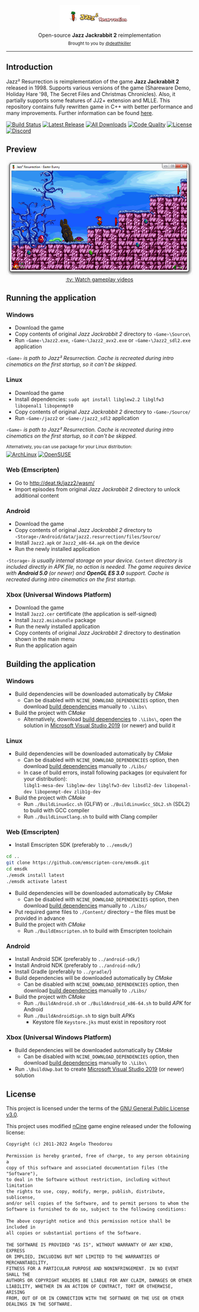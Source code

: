 <div align="center">
    <a href="https://github.com/deathkiller/jazz2-native"><img src="https://raw.githubusercontent.com/deathkiller/jazz2/master/Docs/Logo.gif" alt="Jazz² Resurrection" title="Jazz² Resurrection"></a>
</div>

<div align="center">
    Open-source <strong>Jazz Jackrabbit 2</strong> reimplementation
</div>

<div align="center">
  <sub>
    Brought to you by <a href="https://github.com/deathkiller">@deathkiller</a>
  </sub>
</div>
<hr/>


## Introduction
Jazz² Resurrection is reimplementation of the game **Jazz Jackrabbit 2** released in 1998. Supports various versions of the game (Shareware Demo, Holiday Hare '98, The Secret Files and Christmas Chronicles). Also, it partially supports some features of JJ2+ extension and MLLE. This repository contains fully rewritten game in C++ with better performance and many improvements. Further information can be found [here](http://deat.tk/jazz2/).

[![Build Status](https://img.shields.io/github/workflow/status/deathkiller/jazz2-native/Linux?logo=data:image/svg+xml;base64,PHN2ZyB4bWxucz0iaHR0cDovL3d3dy53My5vcmcvMjAwMC9zdmciIHZpZXdCb3g9IjAgMCAyNCAyNCI+PHBhdGggZmlsbD0iI2ZmZmZmZiIgZD0iTTI0IDIuNXYxOUwxOCAyNCAwIDE4LjV2LS41NjFsMTggMS41NDVWMHpNMSAxMy4xMTFMNC4zODUgMTAgMSA2Ljg4OWwxLjQxOC0uODI3TDUuODUzIDguNjUgMTIgM2wzIDEuNDU2djExLjA4OEwxMiAxN2wtNi4xNDctNS42NS0zLjQzNCAyLjU4OXpNNy42NDQgMTBMMTIgMTMuMjgzVjYuNzE3eiI+PC9wYXRoPjwvc3ZnPg==)](https://github.com/deathkiller/jazz2-native/actions)
[![Latest Release](https://img.shields.io/github/v/tag/deathkiller/jazz2?label=release)](https://github.com/deathkiller/jazz2/releases/latest)
[![All Downloads](https://img.shields.io/github/downloads/deathkiller/jazz2/total.svg?color=blueviolet)](https://github.com/deathkiller/jazz2/releases)
[![Code Quality](https://img.shields.io/codacy/grade/64eb3ca12bd04c64bf3f3515744b591a.svg?logo=codacy&logoColor=ffffff)](https://www.codacy.com/app/deathkiller/jazz2-native)
[![License](https://img.shields.io/github/license/deathkiller/jazz2-native.svg)](https://github.com/deathkiller/jazz2-native/blob/master/LICENSE)
[![Discord](https://img.shields.io/discord/355651795390955520.svg?color=839ef7&label=chat&logo=discord&logoColor=ffffff&labelColor=586eb5)](https://discord.gg/Y7SBvkD)


## Preview
<div align="center">
    <img src="https://raw.githubusercontent.com/deathkiller/jazz2/master/Docs/Screen2.gif" alt="Preview">
</div>

<div align="center"><a href="https://www.youtube.com/playlist?list=PLfrN-pyVL7k6n2VJF197F0yVOZq4EPTsP">:tv: Watch gameplay videos</a></div>


## Running the application
### Windows
* Download the game
* Copy contents of original *Jazz Jackrabbit 2* directory to `‹Game›\Source\`
* Run `‹Game›\Jazz2.exe`, `‹Game›\Jazz2_avx2.exe` or `‹Game›\Jazz2_sdl2.exe` application

`‹Game›` *is path to Jazz² Resurrection. Cache is recreated during intro cinematics on the first startup, so it can't be skipped.*

### Linux
* Download the game
* Install dependencies: `sudo apt install libglew2.2 libglfw3 libopenal1 libopenmpt0`
* Copy contents of original *Jazz Jackrabbit 2* directory to `‹Game›/Source/`
* Run `‹Game›/jazz2` or `‹Game›/jazz2_sdl2` application

`‹Game›` *is path to Jazz² Resurrection. Cache is recreated during intro cinematics on the first startup, so it can't be skipped.*

<sup>Alternatively, you can use package for your Linux distribution:</sup><br>
[![ArchLinux](https://img.shields.io/badge/Arch%20Linux-grey?logo=archlinux&logoColor=ffffff)](https://aur.archlinux.org/packages/jazz2-git)
[![OpenSUSE](https://img.shields.io/obs/games/jazz2/openSUSE_Tumbleweed/x86_64?label=OpenSUSE&logo=opensuse&logoColor=ffffff)](https://build.opensuse.org/package/show/games/jazz2)

### Web (Emscripten)
* Go to http://deat.tk/jazz2/wasm/
* Import episodes from original *Jazz Jackrabbit 2* directory to unlock additional content

### Android
* Download the game
* Copy contents of original *Jazz Jackrabbit 2* directory to `‹Storage›/Android/data/jazz2.resurrection/files/Source/`
* Install `Jazz2.apk` or `Jazz2_x86-64.apk` on the device
* Run the newly installed application

`‹Storage›` *is usually internal storage on your device.* `Content` *directory is included directly in APK file, no action is needed. The game requires device with **Android 5.0** (or newer) and **OpenGL ES 3.0** support. Cache is recreated during intro cinematics on the first startup.*

### Xbox (Universal Windows Platform)
* Download the game
* Install `Jazz2.cer` certificate (the application is self-signed)
* Install `Jazz2.msixbundle` package
* Run the newly installed application
* Copy contents of original *Jazz Jackrabbit 2* directory to destination shown in the main menu
* Run the application again


## Building the application
### Windows
* Build dependencies will be downloaded automatically by *CMake*
  * Can be disabled with `NCINE_DOWNLOAD_DEPENDENCIES` option, then download [build dependencies](https://github.com/deathkiller/jazz2-libraries) manually to `.\Libs\`
* Build the project with *CMake*
  * Alternatively, download [build dependencies](https://github.com/deathkiller/jazz2-libraries) to `.\Libs\`, open the solution in [Microsoft Visual Studio 2019](https://www.visualstudio.com/) (or newer) and build it

### Linux
* Build dependencies will be downloaded automatically by *CMake*
  * Can be disabled with `NCINE_DOWNLOAD_DEPENDENCIES` option, then download [build dependencies](https://github.com/deathkiller/jazz2-libraries) manually to `./Libs/`
  * In case of build errors, install following packages (or equivalent for your distribution):<br>`libgl1-mesa-dev libglew-dev libglfw3-dev libsdl2-dev libopenal-dev libopenmpt-dev zlib1g-dev`
* Build the project with *CMake*
  * Run `./BuildLinuxGcc.sh` (GLFW) or `./BuildLinuxGcc_SDL2.sh` (SDL2) to build with GCC compiler
  * Run `./BuildLinuxClang.sh` to build with Clang compiler

### Web (Emscripten)
* Install Emscripten SDK (preferably to `../emsdk/`)
```bash
cd ..
git clone https://github.com/emscripten-core/emsdk.git
cd emsdk
./emsdk install latest
./emsdk activate latest
```
* Build dependencies will be downloaded automatically by *CMake*
  * Can be disabled with `NCINE_DOWNLOAD_DEPENDENCIES` option, then download [build dependencies](https://github.com/deathkiller/jazz2-libraries) manually to `./Libs/`
* Put required game files to `./Content/` directory – the files must be provided in advance
* Build the project with *CMake*
  * Run `./BuildEmscripten.sh` to build with Emscripten toolchain

### Android
* Install Android SDK (preferably to `../android-sdk/`)
* Install Android NDK (preferably to `../android-ndk/`)
* Install Gradle (preferably to `../gradle/`)
* Build dependencies will be downloaded automatically by *CMake*
  * Can be disabled with `NCINE_DOWNLOAD_DEPENDENCIES` option, then download [build dependencies](https://github.com/deathkiller/jazz2-libraries) manually to `./Libs/`
* Build the project with *CMake*
  * Run `./BuildAndroid.sh` or `./BuildAndroid_x86-64.sh` to build *APK* for Android
  * Run `./BuildAndroidSign.sh` to sign built *APKs*
    * Keystore file `Keystore.jks` must exist in repository root

### Xbox (Universal Windows Platform)
* Build dependencies will be downloaded automatically by *CMake*
  * Can be disabled with `NCINE_DOWNLOAD_DEPENDENCIES` option, then download [build dependencies](https://github.com/deathkiller/jazz2-libraries) manually to `.\Libs\`
* Run `.\BuildUwp.bat` to create [Microsoft Visual Studio 2019](https://www.visualstudio.com/) (or newer) solution


## License
This project is licensed under the terms of the [GNU General Public License v3.0](./LICENSE).

This project uses modified [nCine](https://github.com/nCine/nCine) game engine released under the following license:
```
Copyright (c) 2011-2022 Angelo Theodorou

Permission is hereby granted, free of charge, to any person obtaining a
copy of this software and associated documentation files (the "Software"),
to deal in the Software without restriction, including without limitation
the rights to use, copy, modify, merge, publish, distribute, sublicense,
and/or sell copies of the Software, and to permit persons to whom the
Software is furnished to do so, subject to the following conditions:

The above copyright notice and this permission notice shall be included in
all copies or substantial portions of the Software.

THE SOFTWARE IS PROVIDED "AS IS", WITHOUT WARRANTY OF ANY KIND, EXPRESS
OR IMPLIED, INCLUDING BUT NOT LIMITED TO THE WARRANTIES OF MERCHANTABILITY,
FITNESS FOR A PARTICULAR PURPOSE AND NONINFRINGEMENT. IN NO EVENT SHALL THE
AUTHORS OR COPYRIGHT HOLDERS BE LIABLE FOR ANY CLAIM, DAMAGES OR OTHER
LIABILITY, WHETHER IN AN ACTION OF CONTRACT, TORT OR OTHERWISE, ARISING
FROM, OUT OF OR IN CONNECTION WITH THE SOFTWARE OR THE USE OR OTHER
DEALINGS IN THE SOFTWARE.
```